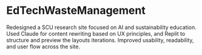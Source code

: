 # EdTechWasteManagement
Redesigned a SCU research site focused on AI and sustainability education. Used Claude for content rewriting based on UX principles, and Replit to structure and preview the layouts iterations. Improved usability, readability, and user flow across the site.

